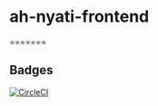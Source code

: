 # ah-nyati-frontend
=======

## Badges
[![CircleCI](https://circleci.com/gh/andela/ah-nyati-frontend.svg?style=svg)](https://circleci.com/gh/andela/ah-nyati-frontend)
